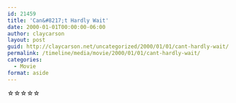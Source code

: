 ```yaml
---
id: 21459
title: 'Can&#8217;t Hardly Wait'
date: 2000-01-01T00:00:00-06:00
author: claycarson
layout: post
guid: http://claycarson.net/uncategorized/2000/01/01/cant-hardly-wait/
permalink: /timeline/media/movie/2000/01/01/cant-hardly-wait/
categories:
  - Movie
format: aside
---
```

<div class="media-details"></div>

<div class="media-creator"></div>

<div class="media-rating">☆☆☆☆☆</div>